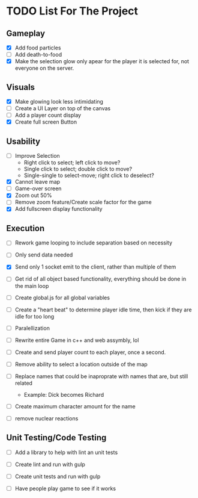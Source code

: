 # TODO List For The Project

## Gameplay

- [x] Add food particles
- [ ] Add death-to-food
- [x] Make the selection glow only apear for the player it is selected for, not everyone on the server.

## Visuals

- [x] Make glowing look less intimidating
- [ ] Create a UI Layer on top of the canvas
- [ ] Add a player count display
- [x] Create full screen Button

## Usability

- [ ] Improve Selection
    - Right click to select; left click to move?
    - Single click to select; double click to move?
    - Single-single to select-move; right click to deselect?
- [x] Cannot leave map
- [ ] Game-over screen
- [x] Zoom out 50%
- [ ] Remove zoom feature/Create scale factor for the game
- [x] Add fullscreen display functionality
  
## Execution

- [ ] Rework game looping to include separation based on necessity
- [ ] Only send data needed
- [x] Send only 1 socket emit to the client, rather than multiple of them
- [ ] Get rid of all object based functionality, everything should be done in the main loop
- [ ] Create global.js for all global variables
- [ ] Create a "heart beat" to determine player idle time, then kick if they are idle for too long
- [ ] Paralellization
- [ ] Rewrite entire Game in c++ and web assymbly, lol
- [ ] Create and send player count to each player, once a second. 
- [ ] Remove ability to select a location outside of the map
- [ ] Replace names that could be inaproprate with names that are, but still related
    -  Example: Dick becomes Richard
- [ ] Create maximum character amount for the name
- [ ] remove nuclear reactions
  

## Unit Testing/Code Testing 

- [ ] Add a library to help with lint an unit tests
- [ ] Create lint and run with gulp
- [ ] Create unit tests and run with gulp
- [ ] Have people play game to see if it works

